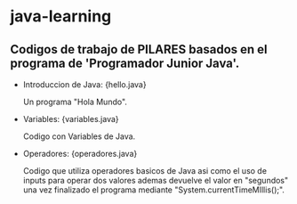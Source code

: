 # java-learning


## Codigos de trabajo de PILARES basados en el programa de 'Programador Junior Java'.


- Introduccion de Java: {hello.java}

	Un programa "Hola Mundo".

- Variables: {variables.java}

	Codigo con Variables de Java.

- Operadores: {operadores.java}

	Codigo que utiliza operadores basicos de Java asi como el uso de inputs para operar dos valores ademas devuelve el valor en "segundos" una vez finalizado el programa mediante "System.currentTimeMIllis();".





